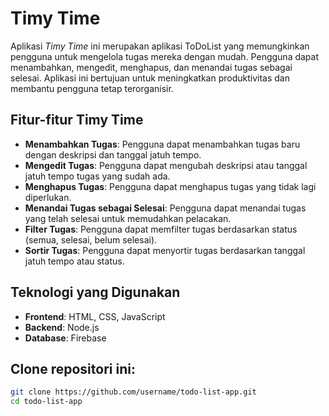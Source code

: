 # Timy Time

Aplikasi *Timy Time* ini merupakan aplikasi ToDoList yang memungkinkan pengguna untuk mengelola tugas mereka dengan mudah. Pengguna dapat menambahkan, mengedit, menghapus, dan menandai tugas sebagai selesai. Aplikasi ini bertujuan untuk meningkatkan produktivitas dan membantu pengguna tetap terorganisir.

## Fitur-fitur Timy Time

- **Menambahkan Tugas**: Pengguna dapat menambahkan tugas baru dengan deskripsi dan tanggal jatuh tempo.
- **Mengedit Tugas**: Pengguna dapat mengubah deskripsi atau tanggal jatuh tempo tugas yang sudah ada.
- **Menghapus Tugas**: Pengguna dapat menghapus tugas yang tidak lagi diperlukan.
- **Menandai Tugas sebagai Selesai**: Pengguna dapat menandai tugas yang telah selesai untuk memudahkan pelacakan.
- **Filter Tugas**: Pengguna dapat memfilter tugas berdasarkan status (semua, selesai, belum selesai).
- **Sortir Tugas**: Pengguna dapat menyortir tugas berdasarkan tanggal jatuh tempo atau status.

## Teknologi yang Digunakan

- **Frontend**: HTML, CSS, JavaScript
- **Backend**: Node.js
- **Database**: Firebase


## **Clone repositori ini**:

   ```bash
   git clone https://github.com/username/todo-list-app.git
   cd todo-list-app
